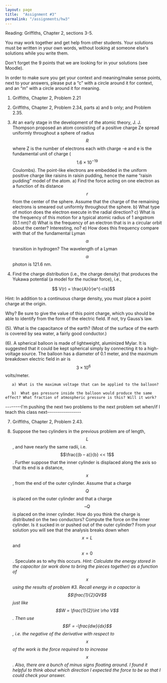 ```yaml
---
layout: page
title:  "Assignment #3"
permalink: "/assignments/hw3"
---
```


Reading: Griffiths, Chapter 2, sections 3-5.


You may work together and get help from other students. Your solutions must be written in your own words, without looking at someone else's solutions while
you write them.

Don't forget the 9 points that we are looking for in your solutions (see Moodle).

In order to make sure you get your context and meaning/make sense points,
next to your answers, please put a “c” with a circle around it for context,
and an “m” with a circle around it for meaning.


1. Griffiths, Chapter 2, Problem 2.21

2. Griffiths, Chapter 2, Problem 2.34, parts a) and b only; and Problem 2.35.

3. At an early stage in the development of the atomic theory, J. J. Thompson proposed an atom consisting of a positive charge Ze spread uniformly throughout a sphere of radius $$R$$ where Z is the number of electrons each with charge -e and e is the fundamental unit of charge ($$1.6 \times 10^{-19}$$ Coulombs).  The point-like electrons are embedded in the uniform positive charge like raisins in raisin pudding, hence the name “raisin pudding” model of the atom.
    a) Find the force acting on one electron as a function of its distance $$r$$ from the center of the sphere. Assume that the charge of the remaining electrons is smeared out uniformly throughout the sphere.
    b) What type of motion does the electron execute in the radial direction?
    c) What is the frequency of this motion for a typical atomic radius of 1 angstrom (0.1 nm)?
    d) What is the frequency of an electron that is in a circular orbit about the center?  Interesting, no?
    e) How does this frequency compare with that of the fundamental Lyman $$\alpha$$ transition in
hydrogen? The wavelength of a Lyman $$\alpha$$ photon is 121.6 nm.

4. Find the charge distribution (i.e., the charge density) that produces the Yukawa potential (a model for the nuclear force), i.e.,

 $$ V(r) = \frac{A}{r}e^{-r/a}$$

 Hint: In addition to a continuous charge density, you must place a point charge at the origin.

 Why? Be sure to give the value of this point charge, which you should be able to identify
from the form of the electric field. If not, try Gauss’s law. 

(5).   What is the capacitance of the earth? (Most of the surface of the earth is covered by sea water, a fairly good conductor.)

(6).   A spherical balloon is made of lightweight, aluminized Mylar. It is suggested that it could be kept spherical simply by connecting it to a high-voltage source. The balloon has a diameter of 0.1 meter, and the maximum breakdown electric field in air is
$$ 3 \times 10^6$$ volts/meter.

       a) What is the maximum voltage that can be applied to the balloon?

       b)  What gas pressure inside the balloon would produce the same effect? What fraction of atmospheric pressure is this? Will it work?

--------I'm pushing the next two problems to the next problem set when/if I teach this class next-----------------

7.   Griffiths, Chapter 2, Problem 2.43.

8.   Suppose the two cylinders in the previous problem are of length, $$L$$, and have nearly the same radii, i.e. $$\frac{(b – a)}{b} << 1$$. Further suppose that the inner cylinder is displaced along the axis so that its end is a distance, $$x$$, from the end of the outer cylinder. Assume that a charge $$Q$$ is placed on the outer cylinder and that a charge
$$–Q$$ is placed on the inner cylinder. How do you think the charge is distributed on the two conductors? Compute the force on the inner cylinder. Is it sucked in or pushed out of the outer cylinder?  From your solution you will see that the analysis breaks down when $$x = L$$ and $$x = 0$$.  Speculate as to why this occurs.
*Hint: Calculate the energy stored in the capacitor (or work done to bring
the pieces together) as a function of $$x$$ using the
results of problem #3.
Recall energy in a capactor is $$\frac{1}{2}QV$$ just like $$W = \frac{1}{2}\int \rho V$$.  Then use $$F = -\frac{dw}{dx}$$,
i.e. the negative of the derivative with
respect to $$x$$ of
the work is the force required to to increase $$x$$.  Also, there are a bunch of minus signs floating around.  I found it helpful to think about which direction I expected the force to be so
that I could check your answer.*

